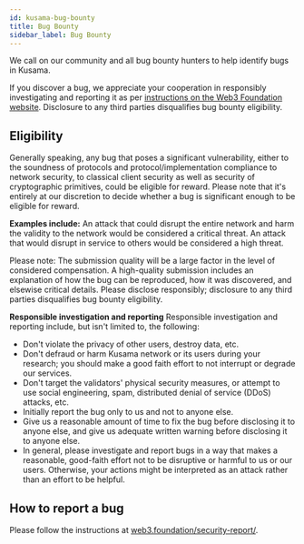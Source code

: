 ```yaml
---
id: kusama-bug-bounty
title: Bug Bounty
sidebar_label: Bug Bounty
---
```


We call on our community and all bug bounty hunters to help identify bugs in Kusama.

If you discover a bug, we appreciate your cooperation in responsibly investigating and reporting it
as per [instructions on the Web3 Foundation website](https://web3.foundation/security-report/).
Disclosure to any third parties disqualifies bug bounty eligibility.

## Eligibility

Generally speaking, any bug that poses a significant vulnerability, either to the soundness of
protocols and protocol/implementation compliance to network security, to classical client security
as well as security of cryptographic primitives, could be eligible for reward. Please note that it's
entirely at our discretion to decide whether a bug is significant enough to be eligible for reward.

**Examples include:** An attack that could disrupt the entire network and harm the validity to the
network would be considered a critical threat. An attack that would disrupt in service to others
would be considered a high threat.

Please note: The submission quality will be a large factor in the level of considered compensation.
A high-quality submission includes an explanation of how the bug can be reproduced, how it was
discovered, and elsewise critical details. Please disclose responsibly; disclosure to any third
parties disqualifies bug bounty eligibility.

**Responsible investigation and reporting** Responsible investigation and reporting include, but
isn't limited to, the following:

- Don't violate the privacy of other users, destroy data, etc.
- Don't defraud or harm Kusama network or its users during your research; you should make a good
  faith effort to not interrupt or degrade our services.
- Don't target the validators' physical security measures, or attempt to use social engineering,
  spam, distributed denial of service (DDoS) attacks, etc.
- Initially report the bug only to us and not to anyone else.
- Give us a reasonable amount of time to fix the bug before disclosing it to anyone else, and give
  us adequate written warning before disclosing it to anyone else.
- In general, please investigate and report bugs in a way that makes a reasonable, good-faith effort
  not to be disruptive or harmful to us or our users. Otherwise, your actions might be interpreted
  as an attack rather than an effort to be helpful.

## How to report a bug

Please follow the instructions at
[web3.foundation/security-report/](https://web3.foundation/security-report/).
